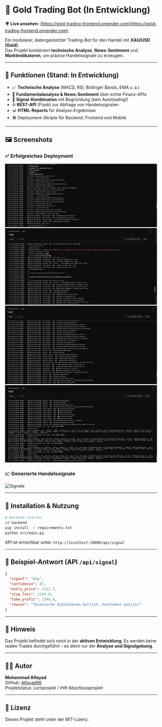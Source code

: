 # 🧠 Gold Trading Bot (In Entwicklung)

🌍 **Live ansehen:** [https://gold-trading-frontend.onrender.com](https://gold-trading-frontend.onrender.com)

Ein modularer, datengestützter Trading-Bot für den Handel mit **XAU/USD (Gold)**.  
Das Projekt kombiniert **technische Analyse**, **News-Sentiment** und **Marktindikatoren**, um präzise Handelssignale zu erzeugen.


---

## 📌 Funktionen (Stand: In Entwicklung)

- 📈 **Technische Analyse** (MACD, RSI, Bollinger Bands, EMA u. a.)
- 📰 **Fundamentalanalyse & News-Sentiment** über echte Finanz-APIs
- 🧠 **Signal-Kombination** mit Begründung (kein Autotrading!)
- 🌐 **REST-API** (Flask) zur Abfrage von Handelssignalen
- 📊 **HTML-Reports** für Analyse-Ergebnisse
- 🛠️ Deployment-Skripte für Backend, Frontend und Mobile

---

## 🖼️ Screenshots

### ✅ Erfolgreiches Deployment

![Deployment Schritt 1](https://github.com/Alfayad96/gold-trading-bot/raw/main/LOGS1.png)
![Deployment Schritt 2](https://github.com/Alfayad96/gold-trading-bot/raw/main/LOGS2.png)
![Deployment Schritt 3](https://github.com/Alfayad96/gold-trading-bot/raw/main/LOGS3.png)
![Signale erzeugt](https://github.com/Alfayad96/gold-trading-bot/raw/main/LOGS4.png)

### 📈 Generierte Handelssignale

![Signale](docs/screenshots/final_signals.png)

---

## 🚀 Installation & Nutzung

```bash
# Backend starten
cd backend
pip install -r requirements.txt
python src/main.py
```

API ist erreichbar unter: `http://localhost:10000/api/signal`

---

## 🧪 Beispiel-Antwort (API `/api/signal`)

```json
{
  "signal": "buy",
  "confidence": 87,
  "entry_price": 2312.5,
  "stop_loss": 2294.0,
  "take_profit": 2348.0,
  "reason": "Technische Indikatoren bullish, Sentiment positiv"
}
```

---

## 🔐 Hinweis

Das Projekt befindet sich noch in der **aktiven Entwicklung**. Es werden keine realen Trades durchgeführt – es dient nur der **Analyse und Signalgebung**.

---

## 🧑‍💻 Autor

**Mohammad Alfayad**  
GitHub: [Alfayad96](https://github.com/Alfayad96)  
Projektstatus: _Lernprojekt / IHK-Abschlussprojekt_

---

## 📝 Lizenz

Dieses Projekt steht unter der MIT-Lizenz.
